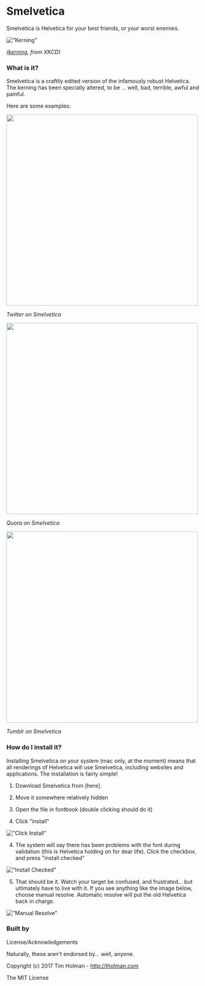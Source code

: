 # Smelvetica

Smelvetica is Helvetica for your best friends, or your worst enemies.

!["Kerning"](https://imgs.xkcd.com/comics/kerning.png)

*([kerning](https://xkcd.com/1015/), from XKCD)*
 
### What is it?

Smelvetica is a craftily edited version of the infamously robust Helvetica. The kerning has been specially altered, to be ... well, bad, terrible, awful and painful.

Here are some examples:

<img src="https://s3.amazonaws.com/tholman.com/smelvetica/github-readme-assets/twitter-smelvetica.png" width="500">

*Twitter on Smelvetica*

<img src="https://s3.amazonaws.com/tholman.com/smelvetica/github-readme-assets/quora-smelvetica.png" width="500">

*Quora on Smelvetica*

<img src="https://s3.amazonaws.com/tholman.com/smelvetica/github-readme-assets/tumblr-smelvetica.png" width="500">

*Tumblr on Smelvetica*

### How do I install it?

Installing Smelvetica on your system (mac only, at the moment) means that all renderings of Helvetica will use Smelvetica, including websites and applications. The installation is fairly simple!

1. Download Smelvetica from [here].

2. Move it somewhere relatively hidden

2. Open the file in fontbook (double clicking should do it)

3. Click "install"

!["Click Install"](https://s3.amazonaws.com/tholman.com/smelvetica/github-readme-assets/installx-1.png)

4. The system will say there has been problems with the font during validation (this is Helvetica holding on for dear life). Click the checkbox, and press "install checked"

!["Install Checked"](https://s3.amazonaws.com/tholman.com/smelvetica/github-readme-assets/installx-2.png)

5. That should be it. Watch your target be confused, and frustrated... but ultimately have to live with it. If you see anything like the image below, choose manual resolve. Automatic resolve will put the old Helvetica back in charge.

!["Manual Resolve"](https://s3.amazonaws.com/tholman.com/smelvetica/github-readme-assets/installx-3.png)

### Built by
License/Acknowledgements

Naturally, these aren't endorsed by... well, anyone.

Copyright (c) 2017 Tim Holman - http://tholman.com

The MIT License
